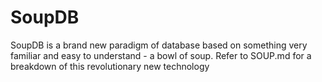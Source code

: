 # SoupDB

SoupDB is a brand new paradigm of database based on something very familiar and easy to understand - a bowl of soup. Refer to SOUP.md for a breakdown of this revolutionary new technology

